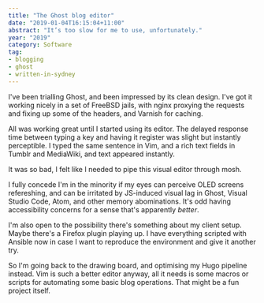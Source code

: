 ```yaml
---
title: "The Ghost blog editor"
date: "2019-01-04T16:15:04+11:00"
abstract: "It’s too slow for me to use, unfortunately."
year: "2019"
category: Software
tag:
- blogging
- ghost
- written-in-sydney
---
```

I've been trialling Ghost, and been impressed by its clean design. I've got it working nicely in a set of FreeBSD jails, with nginx proxying the requests and fixing up some of the headers, and Varnish for caching.

All was working great until I started using its editor. The delayed response time between typing a key and having it register was slight but instantly perceptible. I typed the same sentence in Vim, and a rich text fields in Tumblr and MediaWiki, and text appeared instantly.

It was so bad, I felt like I needed to pipe this visual editor through mosh.

I fully concede I'm in the minority if my eyes can perceive OLED screens refereshing, and can be irritated by JS-induced visual lag in Ghost, Visual Studio Code, Atom, and other memory abominations. It's odd having accessibility concerns for a sense that's apparently *better*.

I'm also open to the possibility there's something about my client setup. Maybe there's a Firefox plugin playing up. I have everything scripted with Ansible now in case I want to reproduce the environment and give it another try.

So I'm going back to the drawing board, and optimising my Hugo pipeline instead. Vim is such a better editor anyway, all it needs is some macros or scripts for automating some basic blog operations. That might be a fun project itself.

